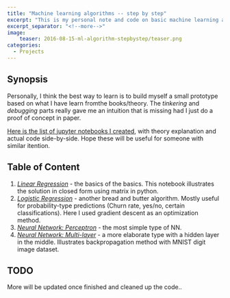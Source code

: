 ```yaml
---
title: "Machine learning algorithms -- step by step"
excerpt: "This is my personal note and code on basic machine learning algorithms -- from regression to neural networks." 
excerpt_separator: "<!--more-->"
image:
    teaser: 2016-08-15-ml-algorithm-stepbystep/teaser.png
categories:
  - Projects
---
```


## Synopsis

Personally, I think the best way to learn is to build myself a small prototype based on what I have learn fromthe books/theory. The *tinkering* and *debugging* parts really gave me an intuition that is missing had I just do a proof of concept in paper. 


[Here is the list of jupyter notebooks I created](https://github.com/simpleblob/ml_algorithms_stepbystep), with theory explanation and actual code side-by-side. Hope these will be useful for someone with similar itention.

## Table of Content

1. *[Linear Regression](https://github.com/simpleblob/ml_algorithms_stepbystep/blob/master/algo_example_linear_regression.ipynb)* - the basics of the basics. This notebook illustrates the solution in closed form using matrix in python.
2. *[Logistic Regression](https://github.com/simpleblob/ml_algorithms_stepbystep/blob/master/algo_example_logistic_regression_and_optimization_methods.ipynb)* - another bread and butter algorithm. Mostly useful for probability-type predictions (Churn rate, yes/no, certain classifications). Here I used gradient descent as an optimization method.
3. *[Neural Network: Perceptron](https://github.com/simpleblob/ml_algorithms_stepbystep/blob/master/algo_example_NN_perceptron.ipynb)* - the most simple type of NN. 
4. *[Neural Network: Multi-layer](https://github.com/simpleblob/ml_algorithms_stepbystep/blob/master/algo_example_NN_multilayer_FNN.ipynb)* - a more elaborate type with a hidden layer in the middle. Illustrates backpropagation method with MNIST digit image dataset.

## TODO

More will be updated once finished and cleaned up the code..
